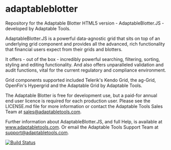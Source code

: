 # adaptableblotter
Repository for the Adaptable Blotter HTML5 version - AdaptableBlotter.JS - developed by Adaptable Tools.

AdaptableBlotter.JS is a powerful data-agnostic grid that sits on top of an underlying grid component and provides all the advanced, rich functionality that financial users expect from their grids and blotters.

It offers - out of the box - incredibly powerful searching, filtering, sorting, styling and editing functionality. And also offers unparalleled validation and audit functions, vital for the current regulatory and compliance environment.

Grid components supported included Telerik's Kendo Grid, the ag-Grid, OpenFin's Hypergrid and the Adaptable Grid by Adaptable Tools.

The Adaptable Blotter is free for development use, but a paid-for annual end user licence is required for each production user.  Please see the LICENSE.md file for more information or contact the Adaptable Tools Sales Team at sales@adaptabletools.com.

Further information about AdaptableBlotter.JS, and full Help, is available at www.adaptabletools.com.  Or email the Adaptable Tools Support Team at support@adaptabletools.com.

[![Build Status](https://travis-ci.org/jonathannaim/adaptableblotter.svg?branch=master)](https://travis-ci.org/jonathannaim/adaptableblotter)
